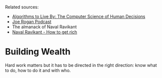 Related sources:
- [Algorithms to Live By: The Computer Science of Human Decisions](https://www.amazon.it/Algorithms-live-Brian-Christian/dp/0007547994/ref=tmm_pap_swatch_0)
- [Joe Rogan Podcast](https://youtu.be/3qHkcs3kG44?si=3b75F9aawTFUsl7G)
- The almanack of Naval Ravikant
- [Naval Ravikant - How to get rich](https://youtu.be/1-TZqOsVCNM?si=-tMaAm0btKGnon1p) 

# Building Wealth
Hard work matters but it has to be directed in the right direction: know what to do, how to do it and with who.


